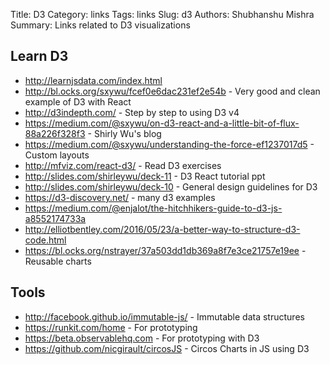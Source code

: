 Title: D3
Category: links
Tags: links
Slug: d3
Authors: Shubhanshu Mishra
Summary: Links related to D3 visualizations

## Learn D3

* http://learnjsdata.com/index.html
* http://bl.ocks.org/sxywu/fcef0e6dac231ef2e54b - Very good and clean example of D3 with React
* http://d3indepth.com/ - Step by step to using D3 v4
* https://medium.com/@sxywu/on-d3-react-and-a-little-bit-of-flux-88a226f328f3 - Shirly Wu's blog
* https://medium.com/@sxywu/understanding-the-force-ef1237017d5 - Custom layouts
* http://mfviz.com/react-d3/ - Read D3 exercises
* http://slides.com/shirleywu/deck-11 - D3 React tutorial ppt
* http://slides.com/shirleywu/deck-10 - General design guidelines for D3
* https://d3-discovery.net/ - many d3 examples
* https://medium.com/@enjalot/the-hitchhikers-guide-to-d3-js-a8552174733a
* http://elliotbentley.com/2016/05/23/a-better-way-to-structure-d3-code.html
* https://bl.ocks.org/nstrayer/37a503dd1db369a8f7e3ce21757e19ee - Reusable charts

## Tools

* http://facebook.github.io/immutable-js/ - Immutable data structures
* https://runkit.com/home - For prototyping
* https://beta.observablehq.com - For prototyping with D3
* https://github.com/nicgirault/circosJS - Circos Charts in JS using D3


